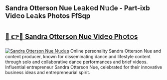 ## Sandra Otterson Nue Le𝚊k𝚎d N𝚞𝚍e - Part-ixb Vid𝚎o Le𝚊ks Photos FfSqp

# <h2><a href="http://fb9t60.evod.top/?m=Sandra+Otterson+Nue">🔗 👉🔴 Sandra Otterson Nue Vid𝚎o Ph𝚘t𝚘s</a></h2>

[![Sandra Otterson Nue N𝚞d𝚎s](https://i.imgur.com/8V9OHl7.gif)](http://fb9t60.evod.top/?m=Sandra+Otterson+Nue)
Online personality Sandra Otterson Nue and content producer, known for disseminating dance and lifestyle content through solo and collaborative dance performances and brief videos. Influential entrepreneur Sandra Otterson Nue, celebrated for their innovative business ideas and entrepreneurial spirit. 
